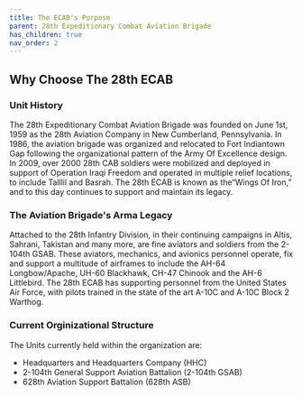 ```yaml
---
title: The ECAB's Purpose
parent: 28th Expeditionary Combat Aviation Brigade
has_children: true
nav_order: 2
---
```

## Why Choose The 28th ECAB

### Unit History

The 28th Expeditionary Combat Aviation Brigade was founded on June 1st, 1959 as the 28th Aviation Company in New Cumberland, Pennsylvania. In 1986, the aviation brigade was organized and relocated to Fort Indiantown Gap following the organizational pattern of the Army Of Excellence design. In 2009, over 2000 28th CAB soldiers were mobilized and deployed in support of Operation Iraqi Freedom and operated in multiple relief locations, to include Talllil and Basrah. The 28th ECAB is known as the“Wings Of Iron,” and to this day continues to support and maintain its legacy.

### The Aviation Brigade's Arma Legacy

Attached to the 28th Infantry Division, in their continuing campaigns in Altis, Sahrani, Takistan and many more, are fine aviators and soldiers from the 2-104th GSAB. These aviators, mechanics, and avionics personnel operate, fix and support a multitude of airframes to include the AH-64 Longbow/Apache, UH-60 Blackhawk, CH-47 Chinook and the AH-6 Littlebird. The 28th ECAB has supporting personnel from the United States Air Force, with pilots trained in the state of the art A-10C and A-10C Block 2 Warthog.

### Current Orginizational Structure
The Units currently held within the organization are:
- Headquarters and Headquarters Company (HHC)
- 2-104th General Support Aviation Battalion (2-104th GSAB)
- 628th Aviation Support Battalion (628th ASB)
